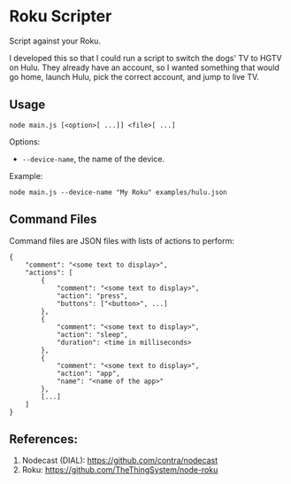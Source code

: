 # Roku Scripter
Script against your Roku.

I developed this so that I could run a script to switch the dogs' TV to HGTV on Hulu.
They already have an account, so I wanted something that would go home, launch Hulu, pick the correct account, and jump to live TV.

## Usage

```
node main.js [<option>[ ...]] <file>[ ...]
```

Options:

* `--device-name`, the name of the device.

Example:

```
node main.js --device-name "My Roku" examples/hulu.json
```

## Command Files
Command files are JSON files with lists of actions to perform:

```
{
	"comment": "<some text to display>",
	"actions": [
		{
			"comment": "<some text to display>",
			"action": "press",
			"buttons": ["<button>", ...]
		},
		{
			"comment": "<some text to display>",
			"action": "sleep",
			"duration": <time in milliseconds>
		},
		{
			"comment": "<some text to display>",
			"action": "app",
			"name": "<name of the app>"
		},
		[...]
	]
}
```

## References:
1. Nodecast (DIAL): https://github.com/contra/nodecast
1. Roku: https://github.com/TheThingSystem/node-roku

